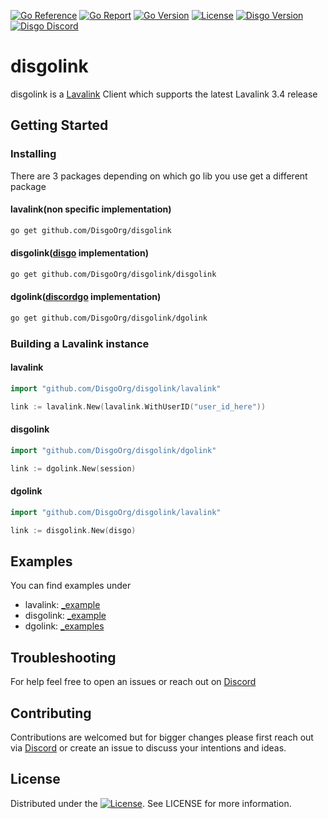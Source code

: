 [![Go Reference](https://pkg.go.dev/badge/github.com/DisgoOrg/disgolink.svg)](https://pkg.go.dev/github.com/DisgoOrg/disgolink)
[![Go Report](https://goreportcard.com/badge/github.com/DisgoOrg/disgolink)](https://goreportcard.com/report/github.com/DisgoOrg/disgolink)
[![Go Version](https://img.shields.io/github/go-mod/go-version/DisgoOrg/disgolink)](https://golang.org/doc/devel/release.html)
[![License](https://img.shields.io/badge/License-Apache%202.0-blue.svg)](https://github.com/DisgoOrg/disgolink/blob/master/LICENSE)
[![Disgo Version](https://img.shields.io/github/v/tag/DisgoOrg/disgolink?label=release)](https://github.com/DisgoOrg/disgolink/releases/latest)
[![Disgo Discord](https://discord.com/api/guilds/817327181659111454/widget.png)](https://discord.gg/NFmvZYmZMF)

# disgolink

disgolink is a [Lavalink](https://github.com/freyacodes/Lavalink) Client which supports the latest Lavalink 3.4 release

## Getting Started

### Installing

There are 3 packages depending on which go lib you use get a different package

#### lavalink(non specific implementation)

```sh
go get github.com/DisgoOrg/disgolink
```

#### disgolink([disgo](https://github.com/DisgoOrg/disgo) implementation)

```sh
go get github.com/DisgoOrg/disgolink/disgolink
```

#### dgolink([discordgo](https://github.com/bwmarrin/discordgo) implementation)

```sh
go get github.com/DisgoOrg/disgolink/dgolink
```

### Building a Lavalink instance

#### lavalink

```go
import "github.com/DisgoOrg/disgolink/lavalink"

link := lavalink.New(lavalink.WithUserID("user_id_here"))
```

#### disgolink

```go
import "github.com/DisgoOrg/disgolink/dgolink"

link := dgolink.New(session)
```

#### dgolink

```go
import "github.com/DisgoOrg/disgolink/lavalink"

link := disgolink.New(disgo)
```

## Examples

You can find examples under 
* lavalink:  [_example](https://github.com/DisgoOrg/disgolink/tree/master/_example)
* disgolink: [_example](https://github.com/DisgoOrg/disgolink/tree/master/disgolink/_example)
* dgolink:   [_examples](https://github.com/DisgoOrg/disgolink/tree/master/dgolink/_example)

## Troubleshooting

For help feel free to open an issues or reach out on [Discord](https://discord.gg/NFmvZYmZMF)

## Contributing

Contributions are welcomed but for bigger changes please first reach out via [Discord](https://discord.gg/NFmvZYmZMF) or create an issue to discuss your intentions and ideas.

## License

Distributed under the [![License](https://img.shields.io/badge/License-Apache%202.0-blue.svg)](https://github.com/DisgoOrg/disgolink/blob/master/LICENSE). See LICENSE for more information.

